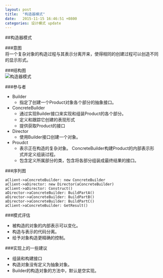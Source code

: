 ```yaml
---
layout: post
title:  "构造器模式"
date:   2015-11-15 16:46:51 +0800
categories: 设计模式 update
---
```


##构造器模式  

###意图  
将一个复杂对象的构造过程与其表示分离开来，使得相同的创建过程可以创造不同的显示形式。  

###结构图  
![构造器模式]({{site.url}}/images/design_pattern/构造器模式.png)  

###参与者  
* Builder
  * 指定了创建一个Product对象各个部分的抽象接口。  
* ConcreteBuilder
  * 通过实现Builder接口来实现和组装Product的各个部分。
  * 定义和跟踪它创建的表现形式  
  * 提供获取Product的接口
* Director
  * 使用Builder接口创建一个对象。  
* Proudct
  * 表示正在构造的复杂对象。
    ConcreteBuilder构建Product的内部表示形式并定义组装过程。  
  * 包含定义所属部分的类，包含将各部分组装成最终结果的接口。  

###序列图   
```sequence
aClient->aConcreteBuilder: new ConcreteBuilder
aClient->aDirector: new Director(aConcreteBuilder)
aClient->aDirector: Construct()
aDirector->aConcreteBuilder: BuildPartA()
aDirector->aConcreteBuilder: BuildPartB()
aDirector->aConcreteBuilder: BuildPartC()
aClient->aConcreteBuilder: GetResult()
```

###模式评估  
* 被构造的对象的内部表示可以变化。
* 构造与表示的代码分离。 
* 给予对象构造更精确的控制。

###实现上的一些建议  
* 组装和构建接口  
* 构造对象没有定义为抽象对象。
* Builder的构造对象的方法中，默认是空实现。  




